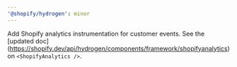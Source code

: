 ```yaml
---
'@shopify/hydrogen': minor
---
```


Add Shopify analytics instrumentation for customer events.
See the [updated doc] (https://shopify.dev/api/hydrogen/components/framework/shopifyanalytics) on `<ShopifyAnalytics />`.
